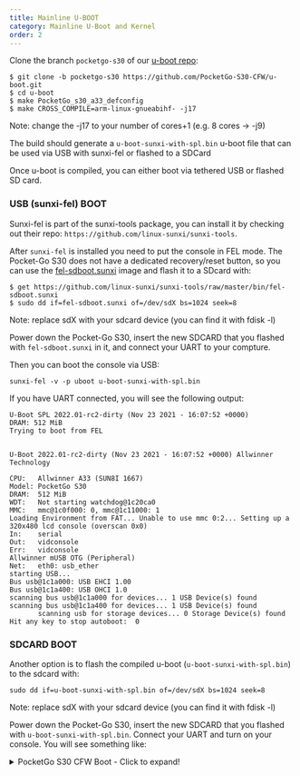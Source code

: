 ```yaml
---
title: Mainline U-BOOT
category: Mainline U-Boot and Kernel
order: 2
---
```


Clone the branch `pocketgo-s30` of our [u-boot repo](https://github.com/PocketGo-S30-CFW/u-boot/tree/pocketgo-s30): 
```console
$ git clone -b pocketgo-s30 https://github.com/PocketGo-S30-CFW/u-boot.git
$ cd u-boot
$ make PocketGo_s30_a33_defconfig
$ make CROSS_COMPILE=arm-linux-gnueabihf- -j17
```
Note: change the -j17 to your number of cores+1 (e.g. 8 cores -> -j9)

The build should generate a ``u-boot-sunxi-with-spl.bin`` u-boot file that can be used via USB with sunxi-fel or flashed to a SDCard

Once u-boot is compiled, you can either boot via tethered USB or flashed SD card.

### USB (sunxi-fel) BOOT

Sunxi-fel is part of the sunxi-tools package, you can install it by checking out their repo: ``https://github.com/linux-sunxi/sunxi-tools``.

After ``sunxi-fel`` is installed you need to put the console in FEL mode. The Pocket-Go S30 does not have a dedicated recovery/reset button, so you can use the [fel-sdboot.sunxi](https://github.com/linux-sunxi/sunxi-tools/blob/master/bin/fel-sdboot.sunxi) image and flash it to a SDcard with:

```console
$ get https://github.com/linux-sunxi/sunxi-tools/raw/master/bin/fel-sdboot.sunxi
$ sudo dd if=fel-sdboot.sunxi of=/dev/sdX bs=1024 seek=8
```
Note: replace sdX with your sdcard device (you can find it with fdisk -l)

Power down the Pocket-Go S30, insert the new SDCARD that you flashed with ``fel-sdboot.sunxi`` in it, and connect your UART to your compture.

Then you can boot the console via USB:

```console
sunxi-fel -v -p uboot u-boot-sunxi-with-spl.bin
```

If you have UART connected, you will see the following output:

```console
U-Boot SPL 2022.01-rc2-dirty (Nov 23 2021 - 16:07:52 +0000)
DRAM: 512 MiB
Trying to boot from FEL


U-Boot 2022.01-rc2-dirty (Nov 23 2021 - 16:07:52 +0000) Allwinner Technology

CPU:   Allwinner A33 (SUN8I 1667)
Model: PocketGo S30
DRAM:  512 MiB
WDT:   Not starting watchdog@1c20ca0
MMC:   mmc@1c0f000: 0, mmc@1c11000: 1
Loading Environment from FAT... Unable to use mmc 0:2... Setting up a 320x480 lcd console (overscan 0x0)
In:    serial
Out:   vidconsole
Err:   vidconsole
Allwinner mUSB OTG (Peripheral)
Net:   eth0: usb_ether
starting USB...
Bus usb@1c1a000: USB EHCI 1.00
Bus usb@1c1a400: USB OHCI 1.0
scanning bus usb@1c1a000 for devices... 1 USB Device(s) found
scanning bus usb@1c1a400 for devices... 1 USB Device(s) found
       scanning usb for storage devices... 0 Storage Device(s) found
Hit any key to stop autoboot:  0
```

### SDCARD BOOT

Another option is to flash the compiled u-boot (``u-boot-sunxi-with-spl.bin``) to the sdcard with:

```console
sudo dd if=u-boot-sunxi-with-spl.bin of=/dev/sdX bs=1024 seek=8
```
Note: replace sdX with your sdcard device (you can find it with fdisk -l)

Power down the Pocket-Go S30, insert the new SDCARD that you flashed with ``u-boot-sunxi-with-spl.bin``. Connect your UART and turn on your console. You will see something like:

<details>
  <summary>PocketGo S30 CFW Boot - Click to expand!</summary>

```console
U-Boot SPL 2022.01-rc2-00024-g3144ba23bf-dirty (Nov 20 2021 - 04:03:00 +0000)
DRAM: 512 MiB
Trying to boot from MMC1


U-Boot 2022.01-rc2-00024-g3144ba23bf-dirty (Nov 20 2021 - 04:03:00 +0000) Allwinner Technology

CPU:   Allwinner A33 (SUN8I 1667)
Model: PocketGo S30
DRAM:  512 MiB
WDT:   Not starting watchdog@1c20ca0
MMC:   mmc@1c0f000: 0, mmc@1c11000: 1
Loading Environment from FAT... *** Warning - bad CRC, using default environment

Setting up a 1024x600 lcd console (overscan 0x0)
In:    serial
Out:   vidconsole
Err:   vidconsole
Allwinner mUSB OTG (Peripheral)
Net:   eth0: usb_ether
starting USB...
Bus usb@1c1a000: USB EHCI 1.00
Bus usb@1c1a400: USB OHCI 1.0
scanning bus usb@1c1a000 for devices... 1 USB Device(s) found
scanning bus usb@1c1a400 for devices... 1 USB Device(s) found
       scanning usb for storage devices... 0 Storage Device(s) found
Hit any key to stop autoboot:  0
=> setenv bootargs console=ttyS0,115200 earlyprintk=serial,ttyS1,115200 debug loglevel=7 rootwait root=/dev/mmcblk0p1
=> load mmc 0 0x43000000 boot/sun8i-a33-olinuxino.dtb
21702 bytes read in 3 ms (6.9 MiB/s)
=> load mmc 0 0x42000000 boot/zImage                      
4087568 bytes read in 172 ms (22.7 MiB/s)
=> bootz 0x42000000 - 0x43000000
Kernel image @ 0x42000000 [ 0x000000 - 0x3e5f10 ]
## Flattened Device Tree blob at 43000000
   Booting using the fdt blob at 0x43000000
   Using Device Tree in place at 43000000, end 430084c5


Starting kernel ...

[    0.000000] Booting Linux on physical CPU 0x0
[    0.000000] Linux version 5.0.0 (acmeplus@endymion) (gcc version 6.3.1 20170404 (Linaro GCC 6.3-2017.05)) #3 SMP Fri Nov 26 1
[    0.000000] CPU: ARMv7 Processor [410fc075] revision 5 (ARMv7), cr=10c5387d
[    0.000000] CPU: div instructions available: patching division code
[    0.000000] CPU: PIPT / VIPT nonaliasing data cache, VIPT aliasing instruction cache
[    0.000000] OF: fdt: Machine model: Olimex A33-OLinuXino
[    0.000000] printk: bootconsole [earlycon0] enabled
[    0.000000] Memory policy: Data cache writealloc
[    0.000000] cma: Reserved 16 MiB at 0x5d000000
[    0.000000] psci: probing for conduit method from DT.
[    0.982066] hub 1-0:1.0: 1 port detected
[    0.986741] ohci-platform 1c1a400.usb: Generic Platform OHCI controller
[    0.993386] ohci-platform 1c1a400.usb: new USB bus registered, assigned bus number 2
[    1.001344] ohci-platform 1c1a400.usb: irq 27, io mem 0x01c1a400
[    1.076061] hub 2-0:1.0: USB hub found
[    1.079842] hub 2-0:1.0: 1 port detected
[    1.084569] usb_phy_generic usb_phy_generic.0.auto: usb_phy_generic.0.auto supply vcc not found, using dummy regulator
[    1.095330] usb_phy_generic usb_phy_generic.0.auto: Linked as a consumer to regulator.0
[    1.103660] musb-hdrc musb-hdrc.1.auto: MUSB HDRC host driver
[    1.109404] musb-hdrc musb-hdrc.1.auto: new USB bus registered, assigned bus number 3
[    1.118413] hub 3-0:1.0: USB hub found
[    1.122213] hub 3-0:1.0: 1 port detected
[    1.127172] sun8i-a33-pinctrl 1c20800.pinctrl: 1c20800.pinctrl supply vcc-pf not found, using dummy regulator
[    1.137291] sunxi-mmc 1c0f000.mmc: Linked as a consumer to regulator.1
[    1.144328] sunxi-mmc 1c0f000.mmc: Got CD GPIO
[    1.174253] sunxi-mmc 1c0f000.mmc: initialized, max. request size: 16384 KB
[    1.181508] simple-framebuffer 5e000000.framebuffer: Linked as a consumer to regulator.6
[    1.189675] simple-framebuffer 5e000000.framebuffer: framebuffer at 0x5e000000, 0x96000 bytes, mapped to 0x(ptrval)
[    1.200136] simple-framebuffer 5e000000.framebuffer: format=x8r8g8b8, mode=320x480x32, linelength=1280
[    1.212411] Console: switching to colour frame buffer device 40x30
[    1.221094] simple-framebuffer 5e000000.framebuffer: fb0: simplefb registered!
[    1.228459] sun6i-rtc 1f00000.rtc: setting system clock to 1970-01-01T00:00:14 UTC (14)
[    1.236793] ALSA device list:
[    1.239759]   No soundcards found.
[    1.244068] Waiting for root device /dev/mmcblk0p1...
[    1.278480] mmc0: host does not support reading read-only switch, assuming write-enable
[    1.288323] mmc0: new high speed SDXC card at address 59b4
[    1.295033] mmcblk0: mmc0:59b4       58.2 GiB
[    1.301732]  mmcblk0: p1
[    1.336164] EXT4-fs (mmcblk0p1): mounted filesystem with ordered data mode. Opts: (null)
[    1.344364] VFS: Mounted root (ext4 filesystem) readonly on device 179:1.
[    1.351730] devtmpfs: mounted
[    1.355798] Freeing unused kernel memory: 1024K
[    1.381592] Run /sbin/init as init process
[    1.455036] random: fast init done
[    1.458519] EXT4-fs (mmcblk0p1): re-mounted. Opts: (null)
Starting syslogd: OK
Starting klogd: OK
Running sysctl: OK
Initializing random number generator: OK
Saving random seed: [    1.566874] random: dd: uninitialized urandom read (512 bytes read)
OK
Starting network: OK

Welcome to A33 OLinuXino!
A33-olinuxino login: root
```
</details>
